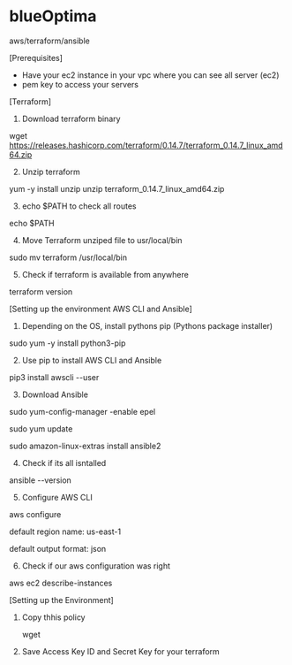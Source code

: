 # blueOptima
aws/terraform/ansible

[Prerequisites]
- Have your ec2 instance in your vpc where you can see all server (ec2)
- pem key to access your servers

[Terraform]

1. Download terraform binary

 wget https://releases.hashicorp.com/terraform/0.14.7/terraform_0.14.7_linux_amd64.zip

2. Unzip terraform

 yum -y install unzip
 unzip terraform_0.14.7_linux_amd64.zip

3. echo $PATH to check all routes

  echo $PATH
  
4. Move Terraform unziped file to usr/local/bin

  sudo mv terraform /usr/local/bin
  
5. Check if terraform is available from anywhere

  terraform version
  
[Setting up the environment AWS CLI and Ansible]

1. Depending on the OS, install pythons pip (Pythons package installer)

  sudo yum -y install python3-pip
  
2. Use pip to install AWS CLI and Ansible

  pip3 install awscli --user
  
3. Download Ansible

  sudo yum-config-manager -enable epel
  
  sudo yum update
  
  sudo amazon-linux-extras install ansible2

4. Check if its all isntalled

  ansible --version
  
5. Configure AWS CLI

  aws configure
  
  default region name: us-east-1
  
  default output format: json
  
6. Check if our aws configuration was right

  aws ec2 describe-instances
  
  
[Setting up the Environment]

1. Copy thhis policy

   wget
   
2. Save Access Key ID and Secret Key for your terraform



